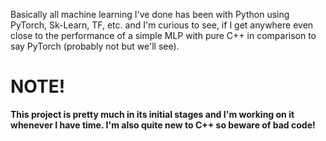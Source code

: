 Basically all machine learning I've done has been with Python using PyTorch, Sk-Learn, TF, etc. and I'm curious to see, if I get anywhere even close to the performance of a simple MLP with pure C++ in comparison to say PyTorch (probably not but we'll see).

# NOTE!
**This project is pretty much in its initial stages and I'm working on it whenever I have time. I'm also quite new to C++ so beware of bad code!**
